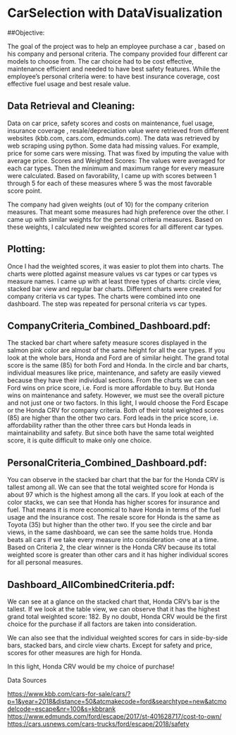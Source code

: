 # CarSelection with DataVisualization

##Objective:

The goal of the project was to help an employee purchase a car , based on his company and personal criteria. The company provided four different car models to choose from. The car choice had to be cost effective, maintenance efficient and needed to have best safety features. While the employee’s personal criteria were: to have best insurance coverage, cost effective fuel usage and best resale value.

## Data Retrieval and Cleaning:
Data on car price, safety scores and costs on maintenance, fuel usage, insurance coverage , resale/depreciation value were retrieved from different websites (kbb.com, cars.com, edmunds.com). The data was retrieved by web scraping using python. Some data had missing values. For example, price for some cars were missing. That was fixed by imputing the value with average price.
Scores and Weighted Scores:
The values were averaged for each car types. Then the minimum and maximum range for every measure were calculated. Based on favorability, I came up with scores between 1 through 5 for each of these measures where 5 was the most favorable score point.

The company had given weights (out of 10) for the company criterion measures. That meant some measures had high preference over the other. I came up with similar weights for the personal criteria measures. Based on these weights, I calculated new weighted scores for all different car types. 

## Plotting:
Once I had the weighted scores, it was easier to plot them into charts.  The charts were plotted against measure values vs car types or car types vs measure names. I came up with at least three types of charts: circle view, stacked bar view and regular bar charts. 
Different charts were created for company criteria vs car types. The charts were combined into one dashboard.  The step was repeated for personal criteria vs car types.

## CompanyCriteria_Combined_Dashboard.pdf: 
The stacked bar chart where safety measure scores displayed in the salmon pink color are almost of the same height for all the car types. If you look at the whole bars, Honda and Ford are of similar height. The grand total score is the same (85) for both Ford and Honda. In the circle and bar charts, individual measures like price, maintenance, and safety are easily viewed because they have their individual sections. From the charts we can see Ford wins on price score, i.e. Ford is more affordable to buy. But Honda wins on maintenance and safety.
However, we must see the overall picture and not just one or two factors. In this light, I would choose the Ford Escape or the Honda CRV for company criteria. Both of their total weighted scores (85) are higher than the other two cars. Ford leads in the price score, i.e. affordability rather than the other three cars but Honda leads in maintainability and safety. But since both have the same total weighted score, it is quite difficult to make only one choice.

## PersonalCriteria_Combined_Dashboard.pdf:
You can observe in the stacked bar chart that the bar for the Honda CRV is tallest among all. We can see that the total weighted score for Honda is about 97 which is the highest among all the cars. 
If you look at each of the color stacks, we can see that Honda has higher scores for insurance and fuel. That means it is more economical to have Honda in terms of the fuel usage and the insurance cost. The resale score for Honda is the same as Toyota (35) but higher than the other two. 
If you see the circle and bar views, in the same dashboard, we can see the same holds  true. Honda beats all cars if we take every measure into consideration -one at a time. 
Based on Criteria 2, the clear winner is the Honda CRV because its total weighted score is greater than other cars and it has higher individual scores for all personal measures.

## Dashboard_AllCombinedCriteria.pdf:
 We can see at a glance on the stacked chart that, Honda CRV’s bar is the tallest. If we look at the table view, we can observe that it has the highest grand total weighted score: 182. By no doubt, Honda CRV would be the first choice for the purchase if all factors are taken into consideration.

We can also see that the individual weighted scores for cars in side-by-side bars, stacked bars, and circle view charts. Except for safety and price, scores for other measures are high for Honda. 

In this light, Honda CRV would be my choice of purchase!

Data Sources

https://www.kbb.com/cars-for-sale/cars/?p=1&year=2018&distance=50&atcmakecode=ford&searchtype=new&atcmodelcode=escape&nr=100&s=kbbrank
https://www.edmunds.com/ford/escape/2017/st-401628717/cost-to-own/
https://cars.usnews.com/cars-trucks/ford/escape/2018/safety




